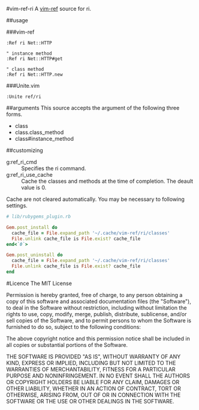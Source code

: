 #vim-ref-ri
A [vim-ref](https://github.com/thinca/vim-ref) source for ri.

##usage

###vim-ref

```vim
:Ref ri Net::HTTP

" instance method
:Ref ri Net::HTTP#get

" class method
:Ref ri Net::HTTP.new
```

###Unite.vim

```vim
:Unite ref/ri
```

##arguments
This source accepts the argument of the following three forms.

- class
- class.class_method
- class#instance_method

##customizing
<dl>
  <dt>g:ref_ri_cmd</dt>
  <dd>Specifies the ri command.</dd>
  <dt>g:ref_ri_use_cache</dt>
  <dd>
    Cache the classes and methods at the time of completion.
    The deault value is 0.
  </dt>
</dl>

Cache are not cleared automatically. You may be necessary to following settings.

```ruby
# lib/rubygems_plugin.rb

Gem.post_install do
  cache_file = File.expand_path '~/.cache/vim-ref/ri/classes'
  File.unlink cache_file is File.exist? cache_file
end<`0`>

Gem.post_uninstall do
  cache_file = File.expand_path '~/.cache/vim-ref/ri/classes'
  File.unlink cache_file is File.exist? cache_file
end
```

#Licence 
The MIT License

Permission is hereby granted, free of charge, to any person obtaining a copy of this software and associated documentation files (the "Software"), to deal in the Software without restriction, including without limitation the rights to use, copy, modify, merge, publish, distribute, sublicense, and/or sell copies of the Software, and to permit persons to whom the Software is furnished to do so, subject to the following conditions:

The above copyright notice and this permission notice shall be included in all copies or substantial portions of the Software.

THE SOFTWARE IS PROVIDED "AS IS", WITHOUT WARRANTY OF ANY KIND, EXPRESS OR IMPLIED, INCLUDING BUT NOT LIMITED TO THE WARRANTIES OF MERCHANTABILITY, FITNESS FOR A PARTICULAR PURPOSE AND NONINFRINGEMENT. IN NO EVENT SHALL THE AUTHORS OR COPYRIGHT HOLDERS BE LIABLE FOR ANY CLAIM, DAMAGES OR OTHER LIABILITY, WHETHER IN AN ACTION OF CONTRACT, TORT OR OTHERWISE, ARISING FROM, OUT OF OR IN CONNECTION WITH THE SOFTWARE OR THE USE OR OTHER DEALINGS IN THE SOFTWARE.
